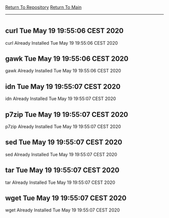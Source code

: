 [Return To Repository](https://github.com/bast69/piholeparser/)
[Return To Main](https://github.com/bast69/piholeparser/blob/master/RecentRunLogs/Mainlog.md)
____________________________________
# 
## curl Tue May 19 19:55:06 CEST 2020
curl Already Installed Tue May 19 19:55:06 CEST 2020
## gawk Tue May 19 19:55:06 CEST 2020
gawk Already Installed Tue May 19 19:55:06 CEST 2020
## idn Tue May 19 19:55:07 CEST 2020
idn Already Installed Tue May 19 19:55:07 CEST 2020
## p7zip Tue May 19 19:55:07 CEST 2020
p7zip Already Installed Tue May 19 19:55:07 CEST 2020
## sed Tue May 19 19:55:07 CEST 2020
sed Already Installed Tue May 19 19:55:07 CEST 2020
## tar Tue May 19 19:55:07 CEST 2020
tar Already Installed Tue May 19 19:55:07 CEST 2020
## wget Tue May 19 19:55:07 CEST 2020
wget Already Installed Tue May 19 19:55:07 CEST 2020

